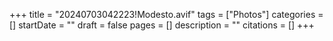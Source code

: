 +++
title = "20240703042223!Modesto.avif"
tags = ["Photos"]
categories = []
startDate = ""
draft = false
pages = []
description = ""
citations = []
+++
